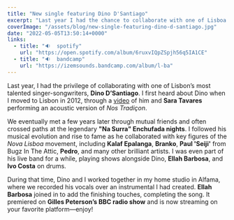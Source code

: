 ```yaml
---
title: "New single featuring Dino D'Santiago"
excerpt: "Last year I had the chance to collaborate with one of Lisboa’s most talented singer-songwriters, Dino D'Santiago..."
coverImage: "/assets/blog/new-single-featuring-dino-d-santiago.jpg"
date: "2022-05-05T13:50:14+0000"
links:
  - title: "🔉  spotify"
    url: "https://open.spotify.com/album/6ruxvIQpZSpjh56q5IA1CE"
  - title: "🔉  bandcamp"
    url: "https://izemsounds.bandcamp.com/album/l-ba"
---
```


Last year, I had the privilege of collaborating with one of Lisbon’s most talented singer-songwriters, **Dino D’Santiago**. I first heard about Dino when I moved to Lisbon in 2012, through a [video](https://www.youtube.com/watch?v=6sh4FtOv6y0&ab_channel=DinoD%27Santiago) of him and **Sara Tavares** performing an acoustic version of _Nos Tradiçon_.

We eventually met a few years later through mutual friends and often crossed paths at the legendary **"Na Surra" Enchufada nights**. I followed his musical evolution and rise to fame as he collaborated with key figures of the _Nova Lisboa_ movement, including **Kalaf Epalanga**, **Branko**, **Paul 'Seiji'** from Bugz In The Attic, **Pedro**, and many other brilliant artists. I was even part of his live band for a while, playing shows alongside Dino, **Ellah Barbosa**, and **Ivo Costa** on drums.

During that time, Dino and I worked together in my home studio in Alfama, where we recorded his vocals over an instrumental I had created. **Ellah Barbosa** joined in to add the finishing touches, completing the song. It premiered on **Gilles Peterson’s BBC radio show** and is now streaming on your favorite platform—enjoy!
